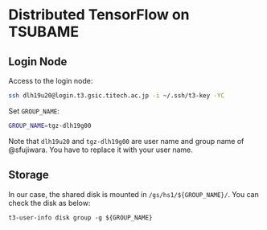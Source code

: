 # Distributed TensorFlow on TSUBAME

## Login Node

Access to the login node:

```bash
ssh dlh19u20@login.t3.gsic.titech.ac.jp -i ~/.ssh/t3-key -YC
```

Set `GROUP_NAME`:

```bash
GROUP_NAME=tgz-dlh19g00
```

Note that `dlh19u20` and `tgz-dlh19g00` are user name and group name of @sfujiwara. You have to replace it with your user name.

## Storage

In our case, the shared disk is mounted in `/gs/hs1/${GROUP_NAME}/`. You can check the disk as below:

```
t3-user-info disk group -g ${GROUP_NAME}
```
